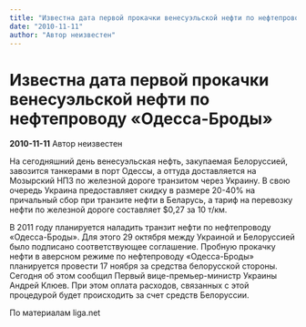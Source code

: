 ```yaml
---
title: "Известна дата первой прокачки венесуэльской нефти по нефтепроводу «Одесса-Броды»"
date: "2010-11-11"
author: "Автор неизвестен"
---
```


# Известна дата первой прокачки венесуэльской нефти по нефтепроводу «Одесса-Броды»

**2010-11-11** Автор неизвестен

На сегодняшний день венесуэльская нефть, закупаемая Белоруссией, завозится танкерами в порт Одессы, а оттуда доставляется на Мозырский НПЗ по железной дороге транзитом через Украину. В свою очередь Украина предоставляет скидку в размере 20-40% на причальный сбор при транзите нефти в Беларусь, а тариф на перевозку нефти по железной дороге составляет $0,27 за 10 т/км.

В 2011 году планируется наладить транзит нефти по нефтепроводу «Одесса-Броды». Для этого 29 октября между Украиной и Белоруссией было подписано соответствующее соглашение. Пробную прокачку нефти в аверсном режиме по нефтепроводу «Одесса-Броды» планируется провести 17 ноября за средства белорусской стороны. Сегодня об этом сообщил Первый вице-премьер-министр Украины Андрей Клюев. При этом оплата расходов, связанных с этой процедурой будет происходить за счет средств Белоруссии.

По материалам liga.net